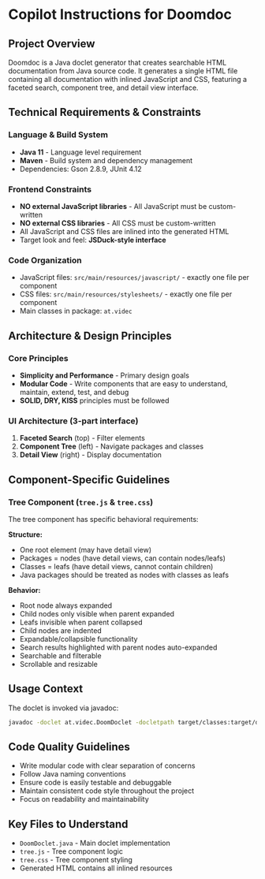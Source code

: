 # Copilot Instructions for Doomdoc

## Project Overview
Doomdoc is a Java doclet generator that creates searchable HTML documentation from Java source code. It generates a single HTML file containing all documentation with inlined JavaScript and CSS, featuring a faceted search, component tree, and detail view interface.

## Technical Requirements & Constraints

### Language & Build System
- **Java 11** - Language level requirement
- **Maven** - Build system and dependency management
- Dependencies: Gson 2.8.9, JUnit 4.12

### Frontend Constraints
- **NO external JavaScript libraries** - All JavaScript must be custom-written
- **NO external CSS libraries** - All CSS must be custom-written
- All JavaScript and CSS files are inlined into the generated HTML
- Target look and feel: **JSDuck-style interface**

### Code Organization
- JavaScript files: `src/main/resources/javascript/` - exactly one file per component
- CSS files: `src/main/resources/stylesheets/` - exactly one file per component
- Main classes in package: `at.videc`

## Architecture & Design Principles

### Core Principles
- **Simplicity and Performance** - Primary design goals
- **Modular Code** - Write components that are easy to understand, maintain, extend, test, and debug
- **SOLID, DRY, KISS** principles must be followed

### UI Architecture (3-part interface)
1. **Faceted Search** (top) - Filter elements
2. **Component Tree** (left) - Navigate packages and classes
3. **Detail View** (right) - Display documentation

## Component-Specific Guidelines

### Tree Component (`tree.js` & `tree.css`)
The tree component has specific behavioral requirements:

**Structure:**
- One root element (may have detail view)
- Packages = nodes (have detail views, can contain nodes/leafs)
- Classes = leafs (have detail views, cannot contain children)
- Java packages should be treated as nodes with classes as leafs

**Behavior:**
- Root node always expanded
- Child nodes only visible when parent expanded
- Leafs invisible when parent collapsed
- Child nodes are indented
- Expandable/collapsible functionality
- Search results highlighted with parent nodes auto-expanded
- Searchable and filterable
- Scrollable and resizable

## Usage Context
The doclet is invoked via javadoc:
```bash
javadoc -doclet at.videc.DoomDoclet -docletpath target/classes:target/dependencies/gson-2.8.9.jar -classpath target/dependencies/gson-2.8.9.jar -sourcepath ./src/main/java -subpackages at.videc
```

## Code Quality Guidelines
- Write modular code with clear separation of concerns
- Follow Java naming conventions
- Ensure code is easily testable and debuggable
- Maintain consistent code style throughout the project
- Focus on readability and maintainability

## Key Files to Understand
- `DoomDoclet.java` - Main doclet implementation
- `tree.js` - Tree component logic
- `tree.css` - Tree component styling
- Generated HTML contains all inlined resources